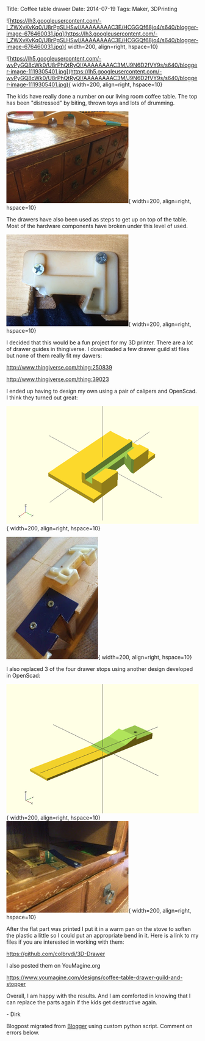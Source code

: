 Title: Coffee table drawer
Date: 2014-07-19
Tags: Maker, 3DPrinting

![https://lh3.googleusercontent.com/-l_ZWXvKvKq0/U8rPgSLHSwI/AAAAAAAAC3E/HCGGQf68jo4/s640/blogger-image-676460031.jpg](https://lh3.googleusercontent.com/-l_ZWXvKvKq0/U8rPgSLHSwI/AAAAAAAAC3E/HCGGQf68jo4/s640/blogger-image-676460031.jpg){ width=200, align=right, hspace=10}

![https://lh5.googleusercontent.com/-wvPyGQ8cWk0/U8rPhQtRyQI/AAAAAAAAC3M/J9N6D2fVY9s/s640/blogger-image-1119305401.jpg](https://lh5.googleusercontent.com/-wvPyGQ8cWk0/U8rPhQtRyQI/AAAAAAAAC3M/J9N6D2fVY9s/s640/blogger-image-1119305401.jpg){ width=200, align=right, hspace=10}

The kids have really done a number on our living room coffee table.  The top
has been "distressed"  by biting, thrown toys and lots of drumming.  

![./images/blogger-image-1898114810.jpg](../images/blogger-image-1898114810.jpg){ width=200, align=right, hspace=10}

The drawers have also been used as steps to get up on top of the table.  Most
of the hardware components have broken under this level of used.  

![./images/blogger-image-676460031.jpg](../images/blogger-image-676460031.jpg){ width=200, align=right, hspace=10}

I decided that this would be a fun project for my 3D printer.  There are a lot
of drawer guides in thingiverse. I downloaded a few drawer guild stl files but
none of them really fit my dawers:



<http://www.thingiverse.com/thing:250839>

<http://www.thingiverse.com/thing:39023>



I ended up having to design my own using a pair of calipers and OpenScad.  I
think they turned out great:

![./images/Drawer_guild.png)](../images/Drawer_guild.png){ width=200, align=right, hspace=10}

![./images/blogger-image-543254614.jpg](../images/blogger-image-543254614.jpg){ width=200, align=right, hspace=10}

I also replaced 3 of the four drawer stops using another design developed in
OpenScad:

![./images/DrawerStop.png)](../images/DrawerStop.png){ width=200, align=right, hspace=10}
![./images/blogger-image-1595648182.jpg](../images/blogger-image-1595648182.jpg){ width=200, align=right, hspace=10}

After the flat part was printed I put it in a warm pan on the stove to soften
the plastic a little so I could put an appropriate bend in it. Here is a link
to my files if you are interested in working with them:

<https://github.com/colbrydi/3D-Drawer>

I also posted them on YouMagine.org

<https://www.youmagine.com/designs/coffee-table-drawer-guild-and-stopper>

Overall, I am happy with the results.  And I am comforted in knowing that I
can replace the parts again if the kids get destructive again.

\- Dirk

Blogpost migrated from [Blogger](https://apprenticemaker.blogspot.com/2014/07/coffee-table-drawer.html) using custom python script. Comment on errors below.
